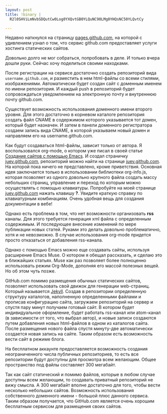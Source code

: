 ```yaml
--- 
layout: post
title: !binary |
  R2l0SHViLmNvbSDQutCw0Log0YXQvtGB0YLQuNC90LMg0YHQsNC50YLQvtCy

---
```

Недавно наткнулся на страницу <a href="http://pages.github.com/">pages.github.com</a>, на которой с удивлением узнал о том, что сервис github.com предоставляет услуги хостинга статических сайтов.

Довольно долго не мог собраться, попробовать в деле. И только вчера дошли руки. Сейчас хочу поделиться своими находками.

<!--more-->

После регистрации на сервисе достаточно создать репозиторий вида <code>username.github.com</code>, и разместить в нем html-файлы со всеми стилями, изображениями. Автоматически будет создан сайт с доменным именем по имени репозитория. И каждый push в репозиторий будет сопровождаться уведомлением на электронную почту и внутреннюю почту github.com. 

Существует возможность использования доменного имени второго уровня. Для этого достаточно в корневом каталоге репозитория создать файл CNAME в содержимом которого указывается тот домен, который будет назначен. И затем в панели доменного регистратора создаем запись вида CNAME, в которой указываем новый домен и направляем его на username.github.com.

Как будут создаваться html-файлы, зависит только от автора. Я воспользовался org-mode, о котором уже писал в своей статье <a href="http://www.juev.ru/2010/10/16/org-mode/">Создание сайтов с помощью Emacs</a>. И создал страничку <a href="http://juev.github.com">juev.github.com</a>, репозиторий можно найти на странице <a href="http://github.com/Juev/juev.github.com">juev.github.com</a>. На которой пока ничего не представлено, кроме приветствия. Основная идея заключается только в использовании библиотеки org-info.js, которая позволяет из одного довольно крупного файла создать массу небольших страниц, управление и переход по которым можно осуществлять с помощью клавиатуры. Попробуйте на моей странице <a href="http://juev.github.com">juev.github.com</a> нажать клавишу <strong>?</strong>. Увидите краткую справку по клавиатурным комбинациям. Очень удобная вещь для создания документации в вебе!

Однако есть проблема в том, что нет возможности организовать <strong>rss</strong> каналы. Для этого требуется генерация xml файла с определенным содержимым. И последующее внесение изменений по мере публикации новых статей. Руками это делать довольно проблематично, хотя и не невозможно. В случае использования org-mode придется просто отказаться от добавления rss-канала.

Однако с помощью Emacs можно еще создавать сайты, используя расширение Emacs Muse. О котором я обещал рассказать, и сделаю это в ближайших статьях. Muse как раз позволяет более полноценно использовать режим Org-Mode, дополняя его массой полезных вещей. Но об этом чуть позже.

GitHub.com помимо размещения обычных статических сайтов, позволяет использовать свой движок для генерации web-страниц. Который называется <a href="http://github.com/mojombo/jekyll/">Jekyll</a>. Создав в репозитории определенную структуру каталогов, наполненную определенными файлами и прописав конфигурацию сайта, загружаем репозиторий на сервер и спустя пару минут получаем готовый сайт. В котором будет индивидуальное оформление, будет работать rss-канал или atom-канал (в зависимости от того, что выбрал автор), и новые записи создаются путем добавления новых html-файлов в одном из каталогов сайта. После размещения нового файла спустя минуту-две автоматически создается новая запись на сайте. Таким образом есть возможность вести сайт в режиме блога.

На бесплатном аккаунте предоставляется возможность создания неограниченного числа публичных репозиториев, то есть все репозитории будут доступны для просмотра всем желающим. Общее пространство под файлы составляет 300 мегабайт. 

Так как сайт статический и помимо файлов, которые в любом случае доступны всем желающим, то создавать приватный репозиторий не вижу смысла. А 300 мегабайт вполне достаточно для того, чтобы вести несколько небольших сайтов. Возможность использования собственного доменного имени - большой плюс данного сервиса. Таким образом получается, что GitHub.com является очень хорошим бесплатным сервисом для размещения своих сайтов.
